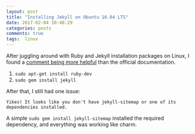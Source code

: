 ```yaml
---
layout: post
title: "Installing Jekyll on Ubuntu 16.04 LTS"
date: 2017-02-04 10:48:29
categories: posts
comments: true
tags:  linux
---
```


After juggling around with Ruby and Jekyll installation packages on Linux, I found a [comment being more helpful](http://askubuntu.com/questions/305884/how-to-install-jekyll#306177) than the official documentation.

1. `sudo apt-get install ruby-dev`
2. `sudo gem install jekyll`

After that, I still had one issue:

`Yikes! It looks like you don't have jekyll-sitemap or one of its dependencies installed.`

A simple `sudo gem install jekyll-sitemap` installed the required dependency, and everything was working like charm.